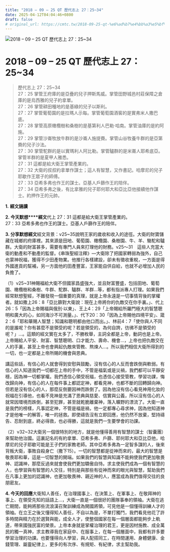 ```yaml
---
title: "2018 – 09 – 25 QT 歷代志上 27：25~34"
date: 2025-04-12T04:04:46+0800
draft: false
# original_url: https://cmtc.tw/2018-09-25-qt-%e6%ad%b7%e4%bb%a3%e5%bf%97%e4%b8%8a-27%ef%bc%9a2534
---
```


![2018 – 09 – 25 QT 歷代志上 27：25\~34](/images/qt.jpg   "2018 – 09 – 25 QT 歷代志上 27：25\~34")

# 2018 – 09 – 25 QT 歷代志上 27：25\~34

> 歷代志上 27：25\~34  
> 27：25 掌管王府庫的是亞疊的兒子押斯馬威。掌管田野城邑村莊保障之倉庫的是烏西雅的兒子約拿單。  
> 27：26 掌管耕田種地的是基綠的兒子以斯利。  
> 27：27 掌管葡萄園的是拉瑪人示每。掌管葡萄園酒窖的是實弗米人撒巴底。  
> 27：28 掌管高原橄欖樹和桑樹的是基第利人巴勒‧哈南。掌管油庫的是約阿施。  
> 27：29 掌管沙崙牧放牛群的是沙崙人施提賚。掌管山谷牧養牛群的是亞第賚的兒子沙法。  
> 27：30 掌管駝群的是以實瑪利人阿比勒。掌管驢群的是米崙人耶希底亞。掌管羊群的是夏甲人雅悉。  
> 27：31 這都是給大衛王掌管產業的。  
> 27：32 大衛的叔叔約拿單作謀士；這人有智慧，又作書記。哈摩尼的兒子耶歇作王眾子的師傅。  
> 27：33 亞希多弗也作王的謀士。亞基人戶篩作王的陪伴。  
> 27：34 亞希多弗之後，有比拿雅的兒子耶何耶大和亞比亞他接續他作謀士。約押作王的元帥。

**1.** **經文誦讀**

**2. 今天默想****經文**代上 27：31 這都是給大衛王掌管產業的。  
27：33 亞希多弗也作王的謀士。亞基人戶篩作王的陪伴。

**3. 分享默想經文**經文背景：v25\~35說明王家的歲收和收入的途徑。大衛的財寶儲藏在城鄉的府庫裡。其來源是田地、葡萄園、橄欖園、桑樹園、牛、羊、駱駝和驢群。大衛的財富甚多，需要有專門人員來打理他的財務。v25～31　這些人充當大衛的動產和不動產的監督。《串珠聖經注釋》—大衛除了把國家轉弱為強外，自己也蒙神祝福，獲得不少田產物業。他推行各樣建設，卻未有徵收重稅，一方面是得外國進貢的幫補，另一方面他的田產豐富，王家能自供自給，也就不必增加人民的負擔了。

（1）v25\~31神賜福給大衛不但國家昌盛強大，並且財富豐盛，包括田地、葡萄園、橄欖樹和桑樹、牛群、駝群、驢群、羊群…等，都有指派專人打理。如果我們經常默想聖經，不難發現一個重要的真理，就是上帝永遠是一切事情背後的掌權者。就如撒上26：8「亞比篩對大衛說：現在上帝將你的仇敵交在你手裏。」、代上26：5「因為上帝賜福與俄別‧以東」、王上4：29「上帝賜給所羅門極大的智慧聰明和廣大的心，如同海沙不可測量。」、代下20：30「因為上帝賜他四境平安」、箴2：6「耶和華賜人智慧；知識和聰明都由他口而出。」、林前4：7「使你與人不同的是誰呢？你有甚麼不是領受的呢？若是領受的，為何自誇，彷彿不是領受的呢？」…。這類的經文實在太多了，不勝枚舉，主詞全都是上帝，動詞也是上帝。上帝賜給人平安、財富、智慧聰明、口才能力、壽命、機會…，上帝也把仇敵交在人的手裏，甚至上帝也會興起仇敵來管教、熬煉人…。所以我們相信大衛所得到的一切，也一定都是上帝所賜的機會與恩典。

講這些話，有信心的人就會得到安慰與鼓勵，沒有信心的人反而會跌倒與軟弱。有信心的人知道我們一切都在上帝的手中，不管是福氣或是災禍，我們都可以平靜安穩，因為神一切都掌權。我們憑信心領受祝福，也憑信心接受管教，學習功課，悔改歸向神，有信心的人在每件事上都認定神，都看見神，也都不斷的回轉歸向神。但若是沒有信心的人，那麼反倒要因神而跌倒了。因為他沒有信心看見神用化妝的祝福在引導他，也看不見神是充滿了恩典與慈愛、信實與公義，所以沒有信心的人就常因環境而跌倒，甚至犯罪，甚至就乾脆離棄神，落入曠野的漂流了。大衛一直是我們的榜樣，凡事認定神，不管是福是禍，他一定都專心尋求神，因為他知道神才是他唯一的解答，唯一的拯救。即使禱告沒有立即回應，他仍然不放棄，堅持禱告、忍耐到底，終必得救，也必得勝，這就是我們一生要學會的功課。

（2）v32\~32大衛另一個很特別的地方，就是他懂得善用有智慧的謀士（智囊團）來幫助他治國。這裏記名的有約拿單、亞希多弗、戶篩、耶何耶大和亞比亞他，哈摩尼的兒子耶歇可能是王子們的家教老師。其中亞希多弗為一足智多謀的人，後來背叛大衛，事敗自殺身亡（撒下15）。一切的智慧都是從神而來的，最大的智慧是敬畏耶和華，這是一切智慧的開端。如果我們的智慧與知識不能夠使我們更加敬畏神、認識神，那麼反過來就會使我們更加驕傲自恃。求主使我們成為一個有智慧的人，也學習與有智慧的人交往，特別是與那些有從神而來的眼光與智慧，幫助我們在凡事上更加的認識神，也更加敬畏神、親近神的人，應當成為我們值得交往的良朋密友。

**4. 今天的回應**大衛知人善任，在治理國事上、在決策上、在軍事上、在敬拜神的事上、在領受先知的話語上…，大衛一直是一個很好的團隊事奉的領袖。大衛在逃亡期間，能夠將那些流浪漢召聚訓練成為開國將領，可見他是一個懂得訓練人才的領袖。在立王之後又懂得知人善任，不自以為是，不單打獨鬥，我們看見他花了許多時間與精力在於選賢與能，成全人才，使整個國家在每一個層面都能夠步上軌道，帶來國強民富的榮景。上帝本身就是掌權治理的君王，更是因材施教、成全萬民的獨一真神，求主教導我在家庭中、在服事上，在每一個層面中，我都有許多要學習治理的功課。也要懂得向人學習，與人配搭同工，在時間運用、身體健康、金錢管理、屬靈紀律上，更多的有次序、有規矩、有紀律，求主幫助我。